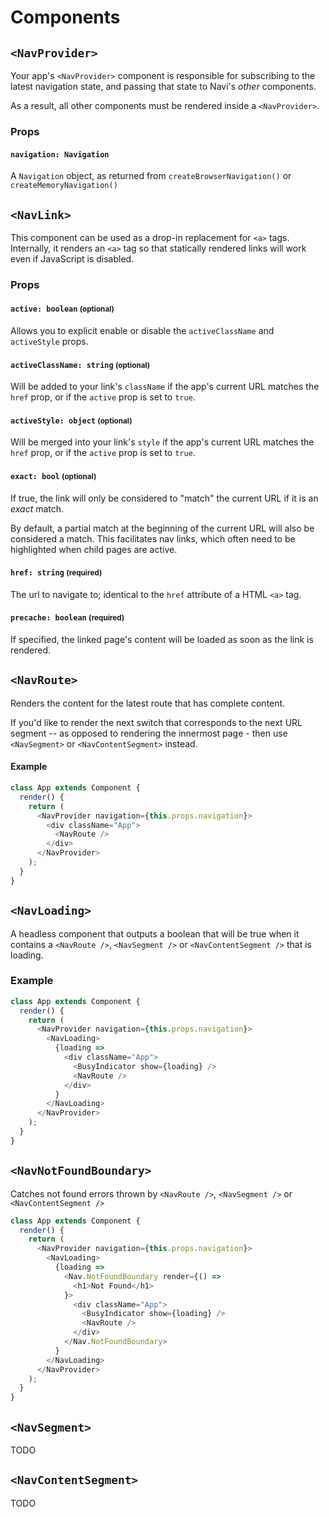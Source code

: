 # Components


## `<NavProvider>`

Your app's `<NavProvider>` component is responsible for subscribing to the latest navigation state, and passing that state to Navi's *other* components.

As a result, all other components must be rendered inside a `<NavProvider>`.

### Props

#### `navigation: Navigation`

A `Navigation` object, as returned from `createBrowserNavigation()` or `createMemoryNavigation()`


## `<NavLink>`

This component can be used as a drop-in replacement for `<a>` tags. Internally, it renders an `<a>` tag so that statically rendered links will work even if JavaScript is disabled.

### Props

#### `active: boolean` <small>(optional)</small>

Allows you to explicit enable or disable the `activeClassName` and `activeStyle` props.

#### `activeClassName: string` <small>(optional)</small>

Will be added to your link's `className` if the app's current URL matches the `href` prop, or if the `active` prop is set to `true`.

#### `activeStyle: object` <small>(optional)</small>

Will be merged into your link's `style` if the app's current URL matches the `href` prop, or if the `active` prop is set to `true`.

#### `exact: bool` <small>(optional)</small>

If true, the link will only be considered to "match" the current URL if it is an *exact* match.

By default, a partial match at the beginning of the current URL will also be considered a match. This facilitates nav links, which often need to be highlighted when child pages are active.

#### `href: string` <small>(required)</small>

The url to navigate to; identical to the `href` attribute of a HTML `<a>` tag.

#### `precache: boolean` <small>(required)</small>

If specified, the linked page's content will be loaded as soon as the link is rendered.


## `<NavRoute>`

Renders the content for the latest route that has complete content.

If you'd like to render the next switch that corresponds to the next URL segment -- as opposed to rendering the innermost page - then use `<NavSegment>` or `<NavContentSegment>` instead.

#### Example

```js
class App extends Component {
  render() {
    return (
      <NavProvider navigation={this.props.navigation}>
        <div className="App">
          <NavRoute />
        </div>
      </NavProvider>
    );
  }
}
```

## `<NavLoading>`

A headless component that outputs a boolean that will be true when it contains a `<NavRoute />`, `<NavSegment />` or `<NavContentSegment />` that is loading.

### Example

```js
class App extends Component {
  render() {
    return (
      <NavProvider navigation={this.props.navigation}>
        <NavLoading>
          {loading =>
            <div className="App">
              <BusyIndicator show={loading} />
              <NavRoute />
            </div>
          }
        </NavLoading>
      </NavProvider>
    );
  }
}
```

## `<NavNotFoundBoundary>`

Catches not found errors thrown by `<NavRoute />`, `<NavSegment />` or `<NavContentSegment />` 

```js
class App extends Component {
  render() {
    return (
      <NavProvider navigation={this.props.navigation}>
        <NavLoading>
          {loading =>
            <Nav.NotFoundBoundary render={() =>
              <h1>Not Found</h1>
            }>
              <div className="App">
                <BusyIndicator show={loading} />
                <NavRoute />
              </div>
            </Nav.NotFoundBoundary>
          }
        </NavLoading>
      </NavProvider>
    );
  }
}
```


## `<NavSegment>`

TODO


## `<NavContentSegment>`

TODO